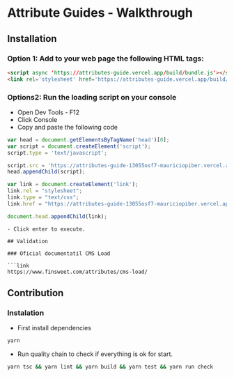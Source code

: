 # Attribute Guides - Walkthrough


## Installation

### Option 1: Add to your web page the following HTML tags:

```html
<script async 'https://attributes-guide.vercel.app/build/bundle.js'></script>
<link rel='stylesheet' href='https://attributes-guide.vercel.app/build/bundle.css'>
```

### Options2: Run the loading script on your console


- Open Dev Tools - F12
- Click Console
- Copy and paste the following code

```js
var head = document.getElementsByTagName('head')[0];
var script = document.createElement('script');
script.type = 'text/javascript';

script.src = 'https://attributes-guide-13055osf7-mauriciopiber.vercel.app/build/bundle.js';
head.appendChild(script);

var link = document.createElement('link');
link.rel = "stylesheet";
link.type = "text/css";
link.href = "https://attributes-guide-13055osf7-mauriciopiber.vercel.app/build/bundle.css";

document.head.appendChild(link);

```



```
- Click enter to execute.

## Validation

### Oficial documentatil CMS Load

```link
https://www.finsweet.com/attributes/cms-load/
```



## Contribution


### Instalation

- First install dependencies

```bash
yarn
```

- Run quality chain to check if everything is ok for start.

```bash
yarn tsc && yarn lint && yarn build && yarn test && yarn run check
```
